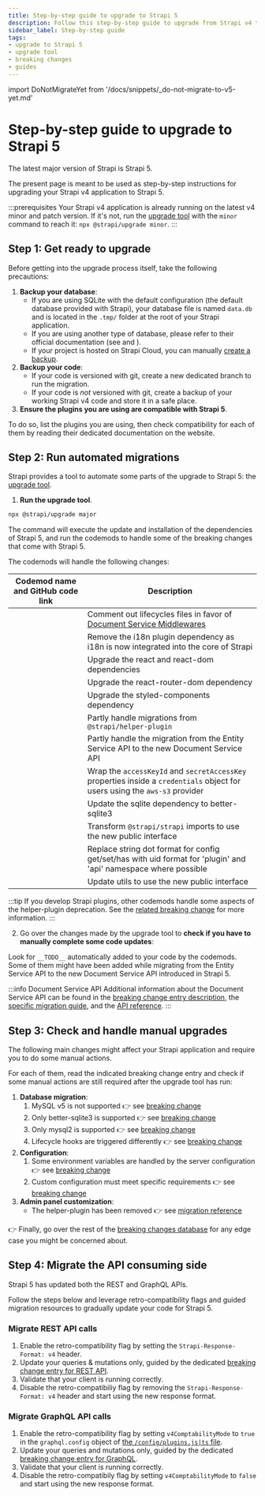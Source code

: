 ```yaml
---
title: Step-by-step guide to upgrade to Strapi 5
description: Follow this step-by-step guide to upgrade from Strapi v4 to Strapi 5
sidebar_label: Step-by-step guide
tags:
- upgrade to Strapi 5
- upgrade tool
- breaking changes
- guides
---
```


import DoNotMigrateYet from '/docs/snippets/_do-not-migrate-to-v5-yet.md'

# Step-by-step guide to upgrade to Strapi 5

The latest major version of Strapi is Strapi 5.

The present page is meant to be used as step-by-step instructions for upgrading your Strapi v4 application to Strapi 5.

:::prerequisites
Your Strapi v4 application is already running on the latest v4 minor and patch version. If it's not, run the [upgrade tool](/cms/upgrade-tool) with the `minor` command to reach it: `npx @strapi/upgrade minor`.
:::

## Step 1: Get ready to upgrade

Before getting into the upgrade process itself, take the following precautions:

1. **Backup your database**:
    * If you are using SQLite with the default configuration (the default database provided with Strapi), your database file is named `data.db` and is located in the `.tmp/` folder at the root of your Strapi application.
    * If you are using another type of database, please refer to their official documentation (see <ExternalLink to="https://www.postgresql.org/docs/" text="PostgreSQL docs"/> and <ExternalLink to="https://dev.mysql.com/doc/" text="MySQL docs"/>).
    * If your project is hosted on Strapi Cloud, you can manually [create a backup](/cloud/projects/settings#creating-a-manual-backup).
2. **Backup your code**:
    * If your code is versioned with git, create a new dedicated branch to run the migration.
    * If your code is _not_ versioned with git, create a backup of your working Strapi v4 code and store it in a safe place.
3. **Ensure the plugins you are using are compatible with Strapi 5**.

  To do so, list the plugins you are using, then check compatibility for each of them by reading their dedicated documentation on the <ExternalLink to="https://market.strapi.io/plugins?version=v5" text="Marketplace"/> website.

## Step 2: Run automated migrations

Strapi provides a tool to automate some parts of the upgrade to Strapi 5: the [upgrade tool](/cms/upgrade-tool).

1. **Run the upgrade tool**.  

  ```sh
  npx @strapi/upgrade major
  ```

  The command will execute the update and installation of the dependencies of Strapi 5, and run the codemods to handle some of the breaking changes that come with Strapi 5.

  The codemods will handle the following changes:

  | Codemod name and GitHub code link | Description |
  |-----------------------------------|-------------|
  | <ExternalLink to="https://github.com/strapi/strapi/blob/develop/packages/utils/upgrade/resources/codemods/5.0.0/comment-out-lifecycle-files.code.ts" text="comment-out-lifecycle-files"/> | Comment out lifecycles files in favor of [Document Service Middlewares](/cms/migration/v4-to-v5/breaking-changes/lifecycle-hooks-document-service) | 
  | <ExternalLink to="https://github.com/strapi/strapi/blob/develop/packages/utils/upgrade/resources/codemods/5.0.0/dependency-remove-strapi-plugin-i18n.json.ts" text="dependency-remove-strapi-plugin-i18n"/> | Remove the i18n plugin dependency as i18n is now integrated into the core of Strapi |
  | <ExternalLink to="https://github.com/strapi/strapi/blob/develop/packages/utils/upgrade/resources/codemods/5.0.0/dependency-upgrade-react-and-react-dom.json.ts" text="dependency-upgrade-react-and-react-dom"/>  | Upgrade the react and react-dom dependencies | 
  | <ExternalLink to="https://github.com/strapi/strapi/blob/develop/packages/utils/upgrade/resources/codemods/5.0.0/dependency-upgrade-react-router-dom.json.ts" text="dependency-upgrade-react-router-dom"/>  | Upgrade the react-router-dom dependency |
  | <ExternalLink to="https://github.com/strapi/strapi/blob/develop/packages/utils/upgrade/resources/codemods/5.0.0/dependency-upgrade-styled-components.json.ts" text="dependency-upgrade-styled-components"/>  | Upgrade the styled-components dependency |
  | <ExternalLink to="https://github.com/strapi/strapi/blob/develop/packages/utils/upgrade/resources/codemods/5.0.0/deprecate-helper-plugin.code.ts" text="deprecate-helper-plugin"/>  | Partly handle migrations from `@strapi/helper-plugin` |
  | <ExternalLink to="https://github.com/strapi/strapi/blob/develop/packages/utils/upgrade/resources/codemods/5.0.0/entity-service-document-service.code.ts" text="entity-service-document-service"/>            | Partly handle the migration from the Entity Service API to the new Document Service API |
  | <ExternalLink to="https://github.com/strapi/strapi/blob/develop/packages/utils/upgrade/resources/codemods/5.0.0/s3-keys-wrapped-in-credentials.code.ts" text="s3-keys-wrapped-in-credentials"/>            | Wrap the `accessKeyId` and `secretAccessKey` properties inside a `credentials` object for users using the `aws-s3` provider | 
  | <ExternalLink to="https://github.com/strapi/strapi/blob/develop/packages/utils/upgrade/resources/codemods/5.0.0/sqlite3-to-better-sqlite3.json.ts" text="sqlite3-to-better-sqlite3"/>                                                                    | Update the sqlite dependency to better-sqlite3 | 
  | <ExternalLink to="https://github.com/strapi/strapi/blob/develop/packages/utils/upgrade/resources/codemods/5.0.0/strapi-public-interface.code.ts" text="strapi-public-interface"/>                          | Transform `@strapi/strapi` imports to use the new public interface | 
  | <ExternalLink to="https://github.com/strapi/strapi/blob/develop/packages/utils/upgrade/resources/codemods/5.0.0/use-uid-for-config-namespace.code.ts" text="use-uid-for-config-namespace"/>                | Replace string dot format for config get/set/has with uid format for 'plugin' and 'api' namespace where possible | 
  | <ExternalLink to="https://github.com/strapi/strapi/blob/develop/packages/utils/upgrade/resources/codemods/5.0.0/utils-public-interface.code.ts" text="utils-public-interface"/>                            | Update utils to use the new public interface | 

:::tip
If you develop Strapi plugins, other codemods handle some aspects of the helper-plugin deprecation. See the [related breaking change](/cms/migration/v4-to-v5/breaking-changes/helper-plugin-deprecated) for more information.
:::

2. Go over the changes made by the upgrade tool to **check if you have to manually complete some code updates**:

  Look for `__TODO__` automatically added to your code by the codemods. Some of them might have been added while migrating from the Entity Service API to the new Document Service API introduced in Strapi 5.
  
  :::info Document Service API
  Additional information about the Document Service API can be found in the [breaking change entry description](/cms/migration/v4-to-v5/breaking-changes/entity-service-deprecated), the [specific migration guide](/cms/migration/v4-to-v5/additional-resources/from-entity-service-to-document-service), and the [API reference](/cms/api/document-service).
  :::

## Step 3: Check and handle manual upgrades

The following main changes might affect your Strapi application and require you to do some manual actions.

For each of them, read the indicated breaking change entry and check if some manual actions are still required after the upgrade tool has run:

1. **Database migration**:
    1. MySQL v5 is not supported 👉 see [breaking change](/cms/migration/v4-to-v5/breaking-changes/mysql5-unsupported)
    2. Only better-sqlite3 is supported 👉 see [breaking change](/cms/migration/v4-to-v5/breaking-changes/only-better-sqlite3-for-sqlite)
    3. Only mysql2 is supported 👉 see [breaking change](/cms/migration/v4-to-v5/breaking-changes/only-mysql2-package-for-mysql)
    4. Lifecycle hooks are triggered differently 👉 see [breaking change](/cms/migration/v4-to-v5/breaking-changes/lifecycle-hooks-document-service)
2. **Configuration**:
    1. Some environment variables are handled by the server configuration 👉 see [breaking change](/cms/migration/v4-to-v5/breaking-changes/removed-support-for-some-env-options)
    2. Custom configuration must meet specific requirements 👉 see [breaking change](/cms/migration/v4-to-v5/breaking-changes/strict-requirements-config-files)
3. **Admin panel customization**:
    * The helper-plugin has been removed 👉 see [migration reference](/cms/migration/v4-to-v5/additional-resources/helper-plugin)

👉 Finally, go over the rest of the [breaking changes database](/cms/migration/v4-to-v5/breaking-changes) for any edge case you might be concerned about.

## Step 4: Migrate the API consuming side

Strapi 5 has updated both the REST and GraphQL APIs.

Follow the steps below and leverage retro-compatibility flags and guided migration resources to gradually update your code for Strapi 5.

### Migrate REST API calls

1. Enable the retro-compatibility flag by setting the `Strapi-Response-Format: v4` header.
2. Update your queries & mutations only, guided by the dedicated [breaking change entry for REST API](/cms/migration/v4-to-v5/breaking-changes/new-response-format).
3. Validate that your client is running correctly.
4. Disable the retro-compatibiliy flag by removing the `Strapi-Response-Format: v4` header and start using the new response format.

### Migrate GraphQL API calls

1. Enable the retro-compatibility flag by setting `v4ComptabilityMode` to `true` in the `graphql.config` object of [the `/config/plugins.js|ts` file](/cms/plugins/graphql#code-based-configuration).
2. Update your queries and mutations only, guided by the dedicated [breaking change entry for GraphQL](/cms/migration/v4-to-v5/breaking-changes/graphql-api-updated).
3. Validate that your client is running correctly.
4. Disable the retro-compatibily flag by setting `v4ComptabilityMode` to `false` and start using the new response format.
